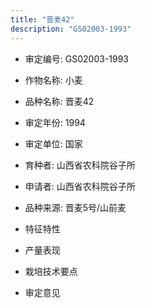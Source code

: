 ```yaml
---
title: "晋麦42"
description: "GS02003-1993"
---
```

* 审定编号:  GS02003-1993

*  作物名称:  小麦

*  品种名称:  晋麦42

*  审定年份:  1994

*  审定单位:  国家

* 育种者:  山西省农科院谷子所

*  申请者:  山西省农科院谷子所

*  品种来源:  晋麦5号/山前麦

*  特征特性


*  产量表现


*  栽培技术要点


*  审定意见

